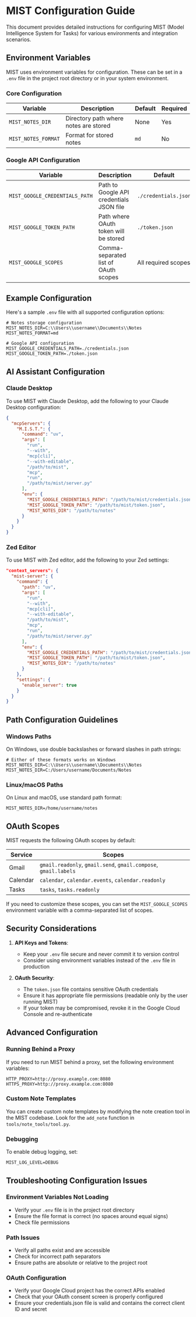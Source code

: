 # MIST Configuration Guide

This document provides detailed instructions for configuring MIST (Model Intelligence System for Tasks) for various environments and integration scenarios.

## Environment Variables

MIST uses environment variables for configuration. These can be set in a `.env` file in the project root directory or in your system environment.

### Core Configuration

| Variable | Description | Default | Required |
|----------|-------------|---------|----------|
| `MIST_NOTES_DIR` | Directory path where notes are stored | None | Yes |
| `MIST_NOTES_FORMAT` | Format for stored notes | `md` | No |

### Google API Configuration

| Variable | Description | Default | Required |
|----------|-------------|---------|----------|
| `MIST_GOOGLE_CREDENTIALS_PATH` | Path to Google API credentials JSON file | `./credentials.json` | Yes for Google integration |
| `MIST_GOOGLE_TOKEN_PATH` | Path where OAuth token will be stored | `./token.json` | Yes for Google integration |
| `MIST_GOOGLE_SCOPES` | Comma-separated list of OAuth scopes | All required scopes | No |



## Example Configuration

Here's a sample `.env` file with all supported configuration options:

```env
# Notes storage configuration
MIST_NOTES_DIR=C:\\Users\\username\\Documents\\Notes
MIST_NOTES_FORMAT=md

# Google API configuration
MIST_GOOGLE_CREDENTIALS_PATH=./credentials.json
MIST_GOOGLE_TOKEN_PATH=./token.json
```

## AI Assistant Configuration

### Claude Desktop

To use MIST with Claude Desktop, add the following to your Claude Desktop configuration:

```json
{
  "mcpServers": {
    "M.I.S.T.": {
      "command": "uv",
      "args": [
        "run",
        "--with",
        "mcp[cli]",
        "--with-editable",
        "/path/to/mist",
        "mcp",
        "run",
        "/path/to/mist/server.py"
      ],
      "env": {
        "MIST_GOOGLE_CREDENTIALS_PATH": "/path/to/mist/credentials.json",
        "MIST_GOOGLE_TOKEN_PATH": "/path/to/mist/token.json",
        "MIST_NOTES_DIR": "/path/to/notes"
      }
    }
  }
}
```

### Zed Editor

To use MIST with Zed editor, add the following to your Zed settings:

```json
"context_servers": {
  "mist-server": {
    "command": {
      "path": "uv",
      "args": [
        "run",
        "--with",
        "mcp[cli]",
        "--with-editable",
        "/path/to/mist",
        "mcp",
        "run",
        "/path/to/mist/server.py"
      ],
      "env": {
        "MIST_GOOGLE_CREDENTIALS_PATH": "/path/to/mist/credentials.json",
        "MIST_GOOGLE_TOKEN_PATH": "/path/to/mist/token.json",
        "MIST_NOTES_DIR": "/path/to/notes"
      }
    },
    "settings": {
      "enable_server": true
    }
  }
}
```

## Path Configuration Guidelines

### Windows Paths

On Windows, use double backslashes or forward slashes in path strings:

```env
# Either of these formats works on Windows
MIST_NOTES_DIR=C:\\Users\\username\\Documents\\Notes
MIST_NOTES_DIR=C:/Users/username/Documents/Notes
```

### Linux/macOS Paths

On Linux and macOS, use standard path format:

```env
MIST_NOTES_DIR=/home/username/notes
```

## OAuth Scopes

MIST requests the following OAuth scopes by default:

| Service | Scopes |
|---------|--------|
| Gmail | `gmail.readonly`, `gmail.send`, `gmail.compose`, `gmail.labels` |
| Calendar | `calendar`, `calendar.events`, `calendar.readonly` |
| Tasks | `tasks`, `tasks.readonly` |

If you need to customize these scopes, you can set the `MIST_GOOGLE_SCOPES` environment variable with a comma-separated list of scopes.

## Security Considerations

1. **API Keys and Tokens**:
   - Keep your `.env` file secure and never commit it to version control
   - Consider using environment variables instead of the `.env` file in production

2. **OAuth Security**:
   - The `token.json` file contains sensitive OAuth credentials
   - Ensure it has appropriate file permissions (readable only by the user running MIST)
   - If your token may be compromised, revoke it in the Google Cloud Console and re-authenticate

## Advanced Configuration

### Running Behind a Proxy

If you need to run MIST behind a proxy, set the following environment variables:

```env
HTTP_PROXY=http://proxy.example.com:8080
HTTPS_PROXY=http://proxy.example.com:8080
```

### Custom Note Templates

You can create custom note templates by modifying the note creation tool in the MIST codebase. Look for the `add_note` function in `tools/note_tools/tool.py`.

### Debugging

To enable debug logging, set:

```env
MIST_LOG_LEVEL=DEBUG
```

## Troubleshooting Configuration Issues

### Environment Variables Not Loading

- Verify your `.env` file is in the project root directory
- Ensure the file format is correct (no spaces around equal signs)
- Check file permissions

### Path Issues

- Verify all paths exist and are accessible
- Check for incorrect path separators
- Ensure paths are absolute or relative to the project root

### OAuth Configuration

- Verify your Google Cloud project has the correct APIs enabled
- Check that your OAuth consent screen is properly configured
- Ensure your credentials.json file is valid and contains the correct client ID and secret